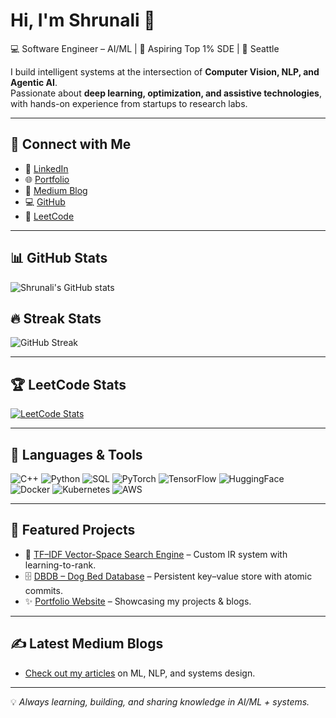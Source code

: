 # Hi, I'm Shrunali 👋

💻 Software Engineer – AI/ML | 🚀 Aspiring Top 1% SDE | 📍 Seattle  

I build intelligent systems at the intersection of **Computer Vision, NLP, and Agentic AI**.  
Passionate about **deep learning, optimization, and assistive technologies**, with hands-on experience from startups to research labs.

---

## 🔗 Connect with Me
- 💼 [LinkedIn](https://www.linkedin.com/in/shrunali-salian/)  
- 🌐 [Portfolio](https://portfolio-shrunali-suresh-salians-projects.vercel.app)  
- 📖 [Medium Blog](https://medium.com/@shrunalisalian97)  
- 💻 [GitHub](https://github.com/shrunalisalian)  
- 🧩 [LeetCode](https://leetcode.com/u/shrunali18/)  

---

## 📊 GitHub Stats
![Shrunali's GitHub stats](https://github-readme-stats.vercel.app/api?username=shrunalisalian&show_icons=true&theme=radical)

## 🔥 Streak Stats
![GitHub Streak](https://github-readme-streak-stats.herokuapp.com?user=shrunalisalian&theme=radical)

---

## 🏆 LeetCode Stats
[![LeetCode Stats](https://leetcard.jacoblin.cool/shrunali18?theme=dark&font=Karma&ext=contest)](https://leetcode.com/u/shrunali18/)

---

## 🚀 Languages & Tools
![C++](https://img.shields.io/badge/-C++-00599C?style=flat&logo=c%2B%2B&logoColor=white)
![Python](https://img.shields.io/badge/-Python-3776AB?style=flat&logo=python&logoColor=white)
![SQL](https://img.shields.io/badge/-SQL-336791?style=flat&logo=postgresql&logoColor=white)
![PyTorch](https://img.shields.io/badge/-PyTorch-EE4C2C?style=flat&logo=pytorch&logoColor=white)
![TensorFlow](https://img.shields.io/badge/-TensorFlow-FF6F00?style=flat&logo=tensorflow&logoColor=white)
![HuggingFace](https://img.shields.io/badge/-Transformers-ffcc00?style=flat&logo=huggingface&logoColor=black)
![Docker](https://img.shields.io/badge/-Docker-2496ED?style=flat&logo=docker&logoColor=white)
![Kubernetes](https://img.shields.io/badge/-Kubernetes-326CE5?style=flat&logo=kubernetes&logoColor=white)
![AWS](https://img.shields.io/badge/-AWS-232F3E?style=flat&logo=amazonaws&logoColor=white)

---

## 📂 Featured Projects
- 🔎 [TF–IDF Vector-Space Search Engine](https://github.com/shrunalisalian/TF--IDF-vector-space-search-engine) – Custom IR system with learning-to-rank.  
- 🗄️ [DBDB – Dog Bed Database](https://github.com/shrunalisalian/DBDB-Dog-Bed-Database-) – Persistent key–value store with atomic commits.  
- ✨ [Portfolio Website](https://portfolio-shrunali-suresh-salians-projects.vercel.app) – Showcasing my projects & blogs.  

---

## ✍️ Latest Medium Blogs
- [Check out my articles](https://medium.com/@shrunalisalian97) on ML, NLP, and systems design.  

---

💡 *Always learning, building, and sharing knowledge in AI/ML + systems.*
